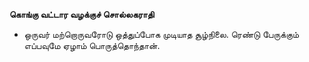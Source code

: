 **கொங்கு வட்டார வழக்குச் சொல்லகராதி**
- ஒருவர் மற்றொருவரோடு ஒத்துப்போக முடியாத சூழ்நிலை. ரெண்டு பேருக்கும் எப்பவுமே ஏழாம் பொருத்தொந்தான்.

